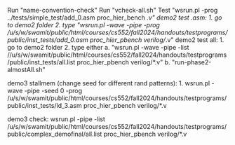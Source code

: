 Run "name-convention-check"
Run "vcheck-all.sh"
Test "wsrun.pl -prog ../tests/simple_test/add_0.asm  proc_hier_bench *.v"
demo2 test .asm: 
    1. go to demo2 folder
    2. type "wsrun.pl -wave -pipe -prog /u/s/w/swamit/public/html/courses/cs552/fall2024/handouts/testprograms/public/inst_tests/add_0.asm proc_hier_pbench verilog/*.v"
demo2 test all: 
    1. go to demo2 folder
    2. type either
        a. "wsrun.pl -wave -pipe -list //u/s/w/swamit/public/html/courses/cs552/fall2024/handouts/testprograms/public/inst_tests/all.list proc_hier_pbench verilog/*.v"
        b. "run-phase2-almostAll.sh"

demo3 stallmem (change seed for different rand patterns): 
    1. wsrun.pl -wave -pipe -seed 0 -prog /u/s/w/swamit/public/html/courses/cs552/fall2024/handouts/testprograms/public/inst_tests/ld_3.asm proc_hier_pbench verilog/*.v

demo3 check: wsrun.pl -pipe -list /u/s/w/swamit/public/html/courses/cs552/fall2024/handouts/testprograms/public/complex_demofinal/all.list proc_hier_pbench verilog/*.v